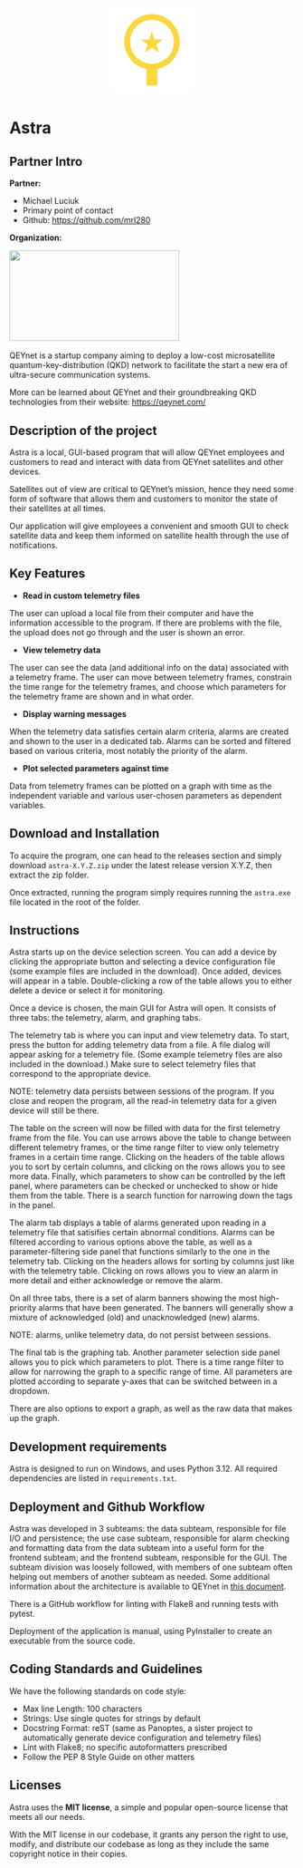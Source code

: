 ​
<h1 align="center">
<img src="logo.png" width="150">
</h1>

# Astra 

## Partner Intro
**Partner:**
* Michael Luciuk
* Primary point of contact
* Github: https://github.com/mrl280

**Organization:**

<p>
 <img width="300" height="160" src="https://images.squarespace-cdn.com/content/v1/5a837cb7d74cffca72977a29/1518672294226-XPZ4FOYONO9PKB0DX8AC/QEYnet+logo_final-+iteration+2.png">
</p>

QEYnet is a startup company aiming to deploy a low-cost microsatellite quantum-key-distribution (QKD) network to facilitate the start a new era of ultra-secure communication systems.

More can be learned about QEYnet and their groundbreaking QKD technologies from their website: https://qeynet.com/

## Description of the project

Astra is a local, GUI-based program that will allow QEYnet employees and customers to read and interact with data from QEYnet satellites and other devices.

Satellites out of view are critical to QEYnet’s mission, hence they need some form of software that allows them and customers to monitor the state of their satellites at all times.

Our application will give employees a convenient and smooth GUI to check satellite data and keep them informed on satellite health through the use of notifications.

## Key Features

* **Read in custom telemetry files**

The user can upload a local file from their computer and have the information accessible to the program. If there are problems with the file, the upload does not go through and the user is shown an error.

* **View telemetry data**

The user can see the data (and additional info on the data) associated with a telemetry frame. The user can move between telemetry frames, constrain the time range for the telemetry frames, and choose which parameters for the telemetry frame are shown and in what order.

* **Display warning messages**

When the telemetry data satisfies certain alarm criteria, alarms are created and shown to the user in a dedicated tab. Alarms can be sorted and filtered based on various criteria, most notably the priority of the alarm.

* **Plot selected parameters against time**

Data from telemetry frames can be plotted on a graph with time as the independent variable and various user-chosen parameters as dependent variables.

## Download and Installation

To acquire the program, one can head to the releases section and simply download `astra-X.Y.Z.zip` under the latest release version X.Y.Z, then extract the zip folder.

Once extracted, running the program simply requires running the `astra.exe` file located in the root of the folder.

## Instructions

Astra starts up on the device selection screen. You can add a device by clicking the appropriate button and selecting a device configuration file (some example files are included in the download). Once added, devices will appear in a table. Double-clicking a row of the table allows you to either delete a device or select it for monitoring.

Once a device is chosen, the main GUI for Astra will open. It consists of three tabs: the telemetry, alarm, and graphing tabs.

The telemetry tab is where you can input and view telemetry data. To start, press the button for adding telemetry data from a file. A file dialog will appear asking for a telemetry file. (Some example telemetry files are also included in the download.) Make sure to select telemetry files that correspond to the appropriate device.

NOTE: telemetry data persists between sessions of the program. If you close and reopen the program, all the read-in telemetry data for a given device will still be there.

The table on the screen will now be filled with data for the first telemetry frame from the file. You can use arrows above the table to change between different telemetry frames, or the time range filter to view only telemetry frames in a certain time range. Clicking on the headers of the table allows you to sort by certain columns, and clicking on the rows allows you to see more data. Finally, which parameters to show can be controlled by the left panel, where parameters can be checked or unchecked to show or hide them from the table. There is a search function for narrowing down the tags in the panel.

The alarm tab displays a table of alarms generated upon reading in a telemetry file that satisifies certain abnormal conditions. Alarms can be filtered according to various options above the table, as well as a parameter-filtering side panel that functions similarly to the one in the telemetry tab. Clicking on the headers allows for sorting by columns just like with the telemetry table. Clicking on rows allows you to view an alarm in more detail and either acknowledge or remove the alarm.

On all three tabs, there is a set of alarm banners showing the most high-priority alarms that have been generated. The banners will generally show a mixture of acknowledged (old) and unacknowledged (new) alarms.

NOTE: alarms, unlike telemetry data, do not persist between sessions.

The final tab is the graphing tab. Another parameter selection side panel allows you to pick which parameters to plot. There is a time range filter to allow for narrowing the graph to a specific range of time. All parameters are plotted according to separate y-axes that can be switched between in a dropdown.

There are also options to export a graph, as well as the raw data that makes up the graph.

 ## Development requirements

Astra is designed to run on Windows, and uses Python 3.12. All required dependencies are listed in `requirements.txt`.
 
 ## Deployment and Github Workflow

Astra was developed in 3 subteams: the data subteam, responsible for file I/O and persistence; the use case subteam, responsible for alarm checking and formatting data from the data subteam into a useful form for the frontend subteam; and the frontend subteam, responsible for the GUI. The subteam division was loosely followed, with members of one subteam often helping out members of another subteam as needed. Some additional information about the architecture is available to QEYnet in [this document](https://docs.google.com/document/d/1Wuo1VQmCnTxxP83IEmn096VleXanofMJPdSxHzJb2K8/edit?usp=sharing).

There is a GitHub workflow for linting with Flake8 and running tests with pytest.

Deployment of the application is manual, using PyInstaller to create an executable from the source code.

 ## Coding Standards and Guidelines

We have the following standards on code style:
* Max line Length: 100 characters
* Strings: Use single quotes for strings by default
* Docstring Format: reST (same as Panoptes, a sister project to automatically generate device configuration and telemetry files)
* Lint with Flake8; no specific autoformatters prescribed
* Follow the PEP 8 Style Guide on other matters

 ## Licenses 

Astra uses the **MIT license**, a simple and popular open-source license that meets all our needs.

With the MIT license in our codebase, it grants any person the right to use, modify, and distribute our codebase as long as they include the same copyright notice in their copies.
